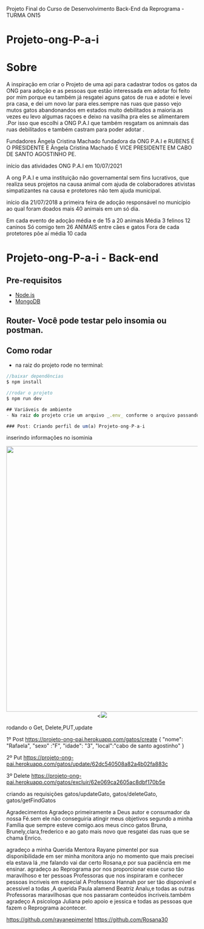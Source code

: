 Projeto Final do Curso de Desenvolvimento Back-End da Reprograma - TURMA ON15





# Projeto-ong-P-a-i

# Sobre
A inspiração em criar o Projeto de  uma api para cadastrar todos os gatos da ONG  para adoção e as  pessoas que estão interessada em adotar foi feito  por mim porque  eu também já resgatei aguns gatos  de rua e adotei e levei  pra casa, e dei um novo lar para eles.sempre nas ruas que passo  vejo mutos gatos abandonandos em estados muito debilitados a maioria.as vezes eu levo algumas raçoes e deixo na vasilha pra eles se alimentarem .Por isso que escolhi a ONG P.A.I que também resgatam os animnais das ruas debilitados e também castram para poder adotar .

Fundadores Ângela Cristina Machado fundadora da ONG P.A.I e RUBENS É O PRESIDENTE E Ângela Cristina Machado É  VICE PRESIDENTE EM CABO DE SANTO AGOSTINHO PE.

início das atividades ONG P.A.I em 10/07/2021 

A ong P.A.I e uma instituição não governamental sem fins lucrativos, que realiza seus projetos na causa animal com ajuda de colaboradores ativistas simpatizantes na causa e protetores não tem ajuda municipal.

início dia 21/07/2018 a primeira feira de adoção responsável  no município ao qual foram doados mais 40 animais em  um só dia.


Em cada evento de adoção média e de 15 a 20 animais
Média 3 felinos 12 caninos
Só comigo tem 26 ANIMAIS entre cães e gatos
Fora de cada protetores põe aí média 10 cada

# Projeto-ong-P-a-i - Back-end

## Pre-requisitos
- [Node.js](https://nodejs.org/en/)
- [MongoDB](https://www.mongodb.com/pt-br)

## Router- Você pode testar pelo insomia ou postman.

## Como rodar
- na raiz do projeto rode no terminal:

```javascript
//baixar dependências
$ npm install

//rodar o projeto
$ npm run dev

## Variáveis de ambiente
- Na raiz do projeto crie um arquivo _.env_ conforme o arquivo passando a url do seu banco local.

### Post: Criando perfil de um(a) Projeto-ong-P-a-i

```
inserindo informações no isominia

</span>


<div align="center">
<img src="https://user-images.githubusercontent.com/38411407/181297796-8342a64a-7348-4f35-a1c8-c2afe28b7d79.mp4" width="700px" />
<<img src="https://user-images.githubusercontent.com/38411407/181298625-8951cf82-74cc-42f0-b3e1-c8f8e4f9a0d1.mp4" />
</div>


rodando o Get, Delete,PUT,update

1º Post https://projeto-ong-pai.herokuapp.com/gatos/create
{
     "nome": "Rafaela",
    "sexo" :"F",
    "idade": "3",
    "local":"cabo de santo agostinho"
    }
    
2º Put https://projeto-ong-pai.herokuapp.com/gatos/update/62dc540508a82a4b02fa883c


3º Delete https://projeto-ong-pai.herokuapp.com/gatos/excluir/62e069ca2605ac8dbf170b5e

criando as requisições gatos/updateGato, gatos/deleteGato, gatos/getFindGatos








Agradecimentos
Agradeço primeiramente a Deus autor e consumador da nossa Fé.sem ele não conseguiria atingir meus objetivos segundo a minha Família que sempre esteve comigo.aos meus cinco gatos Bruna, Brunely,clara,frederico e ao gato mais novo que resgatei das ruas que se chama   Enrico.

agradeço a minha Querida Mentora Rayane pimentel por sua disponibilidade  em ser minha monitora anjo no momento que mais precisei
ela estava lá ,me falando vai dar certo  Rosana,e por sua paciência em me ensinar.
agradeço ao Reprograma por nos proporcionar esse curso tão maravilhoso e ter pessoas  Professoras que nos inspiraram e conhecer pessoas íncriveis em especial A Professora Hannah por ser tão disponivel e acessivel a todas ,A querida Paula alamend Beatriz Analu,e todas as outras Professoras maravilhosas que nos passaram conteúdos íncriveis.também agradeço A psicologa Juliana pelo apoio e  jessica e todas as pessoas que fazem o Reprograma acontecer.

https://github.com/rayanepimentel
https://github.com/Rosana30

